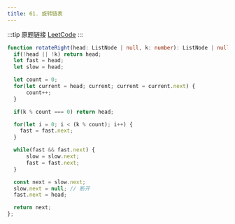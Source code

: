 ```yaml
---
title: 61. 旋转链表
---
```

:::tip 原题链接
[LeetCode](https://leetcode-cn.com/problems/rotate-list/)
:::

```typescript
function rotateRight(head: ListNode | null, k: number): ListNode | null {
  if(!head || !k) return head;
  let fast = head;
  let slow = head;

  let count = 0;
  for(let current = head; current; current = current.next) {
      count++;
  }

  if(k % count === 0) return head;

  for(let i = 0; i < (k % count); i++) {
    fast = fast.next;
  }

  while(fast && fast.next) {
      slow = slow.next;
      fast = fast.next;
  }

  const next = slow.next;
  slow.next = null; // 断开
  fast.next = head;

  return next;
};
```
